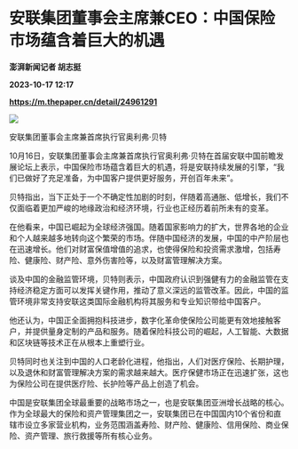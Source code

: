 # 安联集团董事会主席兼CEO：中国保险市场蕴含着巨大的机遇
**澎湃新闻记者 胡志挺**

**2023-10-17 12:17**

**https://m.thepaper.cn/detail/24961291**

![](https://imagecloud.thepaper.cn/thepaper/image/274/460/701.jpg)

安联集团董事会主席兼首席执行官奥利弗·贝特

10月16日，安联集团董事会主席兼首席执行官奥利弗·贝特在首届安联中国前瞻发展论坛上表示，中国保险市场蕴含着巨大的机遇，将是安联持续发展的引擎，“我们已做好了充足准备，为中国客户提供更好服务，开创百年未来”。

贝特指出，当下正处于一个不确定性加剧的时刻，伴随着高通胀、低增长，我们不仅面临着更加严峻的地缘政治和经济环境，行业也正经历着前所未有的变革。

在他看来，中国已崛起为全球经济强国。随着国家影响力的扩大，世界各地的企业和个人越来越多地转向这个繁荣的市场。伴随中国经济的发展，中国的中产阶层也在迅速增长。他们对财富保值增值的追求，也使得保险和投资需求激增，包括寿险、健康险、财产险、意外伤害险等，以及财富管理解决方案。

谈及中国的金融监管环境，贝特则表示，中国政府认识到强健有力的金融监管在支持经济稳定方面可以发挥关键作用，推动了意义深远的监管改革。因此，中国的监管环境非常支持安联这类国际金融机构将其服务和专业知识带给中国客户。

他还认为，中国正全面拥抱科技进步，数字化革命使保险公司能更有效地接触客户，并提供量身定制的产品和服务。随着保险科技公司的崛起，人工智能、大数据和区块链等技术正在从根本上重塑行业。

贝特同时也关注到中国的人口老龄化进程，他指出，人们对医疗保险、长期护理，以及退休和财富管理解决方案的需求越来越大。医疗保健市场正在迅速扩张，这也为保险公司在提供医疗险、长护险等产品上创造了机会。

中国是安联集团全球最重要的战略市场之一，也是安联集团亚洲增长战略的核心。作为全球最大的保险和资产管理集团之一，安联集团已在中国国内10个省份和直辖市设立多家营业机构，业务范围涵盖寿险、财产险、健康险、信用保险、商业保险、资产管理、旅行救援等所有核心业务。